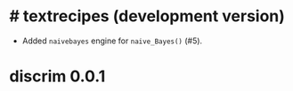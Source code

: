# # textrecipes (development version)

* Added `naivebayes` engine for `naive_Bayes()` (#5).

# discrim 0.0.1

